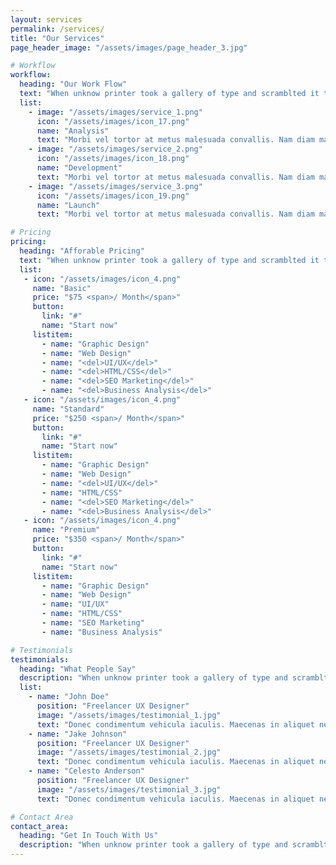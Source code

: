 ```yaml
---
layout: services
permalink: /services/
title: "Our Services"
page_header_image: "/assets/images/page_header_3.jpg"

# Workflow
workflow:
  heading: "Our Work Flow"
  text: "When unknow printer took a gallery of type and scramblted it to make a type specimen book"
  list:
    - image: "/assets/images/service_1.png"
      icon: "/assets/images/icon_17.png"
      name: "Analysis"
      text: "Morbi vel tortor at metus malesuada convallis. Nam diam magna, laoreet ac libero quis, laoreet semper sem. Etiam erat quam, suscipit in orci ut, aliquet finibus tortor. Nullam dui leo, convallis quis diam eget, aliquam feugiat nunc. Vivamus quis volutpat dui."
    - image: "/assets/images/service_2.png"
      icon: "/assets/images/icon_18.png"
      name: "Development"
      text: "Morbi vel tortor at metus malesuada convallis. Nam diam magna, laoreet ac libero quis, laoreet semper sem. Etiam erat quam, suscipit in orci ut, aliquet finibus tortor. Nullam dui leo, convallis quis diam eget, aliquam feugiat nunc. Vivamus quis volutpat dui."
    - image: "/assets/images/service_3.png"
      icon: "/assets/images/icon_19.png"
      name: "Launch"
      text: "Morbi vel tortor at metus malesuada convallis. Nam diam magna, laoreet ac libero quis, laoreet semper sem. Etiam erat quam, suscipit in orci ut, aliquet finibus tortor. Nullam dui leo, convallis quis diam eget, aliquam feugiat nunc. Vivamus quis volutpat dui."

# Pricing
pricing:
  heading: "Afforable Pricing"
  text: "When unknow printer took a gallery of type and scramblted it to make a type specimen book"
  list:
   - icon: "/assets/images/icon_4.png"
     name: "Basic"
     price: "$75 <span>/ Month</span>"
     button:
       link: "#"
       name: "Start now"
     listitem:
       - name: "Graphic Design"
       - name: "Web Design"
       - name: "<del>UI/UX</del>"
       - name: "<del>HTML/CSS</del>"
       - name: "<del>SEO Marketing</del>"
       - name: "<del>Business Analysis</del>"
   - icon: "/assets/images/icon_4.png"
     name: "Standard"
     price: "$250 <span>/ Month</span>"
     button:
       link: "#"
       name: "Start now"
     listitem:
       - name: "Graphic Design"
       - name: "Web Design"
       - name: "<del>UI/UX</del>"
       - name: "HTML/CSS"
       - name: "<del>SEO Marketing</del>"
       - name: "<del>Business Analysis</del>"
   - icon: "/assets/images/icon_4.png"
     name: "Premium"
     price: "$350 <span>/ Month</span>"
     button:
       link: "#"
       name: "Start now"
     listitem:
       - name: "Graphic Design"
       - name: "Web Design"
       - name: "UI/UX"
       - name: "HTML/CSS"
       - name: "SEO Marketing"
       - name: "Business Analysis"

# Testimonials
testimonials:
  heading: "What People Say"
  description: "When unknow printer took a gallery of type and scramblted it to make a type specimen book"
  list:
    - name: "John Doe"
      position: "Freelancer UX Designer"
      image: "/assets/images/testimonial_1.jpg"
      text: "Donec condimentum vehicula iaculis. Maecenas in aliquet neque. Suspendisse viverra, ante eget pellentesque pulvinar, nunc nisi molestie ligula, vitae convallis orci justo vitae sem. Integer vitae imperdiet augue, sed accumsan diam. Etiam non quam commodo dolor convallis cursus. Duis tempus dolor eget gravida fringilla. In ultricies velit eget sem tempus egestas."
    - name: "Jake Johnson"
      position: "Freelancer UX Designer"
      image: "/assets/images/testimonial_2.jpg"
      text: "Donec condimentum vehicula iaculis. Maecenas in aliquet neque. Suspendisse viverra, ante eget pellentesque pulvinar, nunc nisi molestie ligula, vitae convallis orci justo vitae sem. Integer vitae imperdiet augue, sed accumsan diam. Etiam non quam commodo dolor convallis cursus. Duis tempus dolor eget gravida fringilla. In ultricies velit eget sem tempus egestas."
    - name: "Celesto Anderson"
      position: "Freelancer UX Designer"
      image: "/assets/images/testimonial_3.jpg"
      text: "Donec condimentum vehicula iaculis. Maecenas in aliquet neque. Suspendisse viverra, ante eget pellentesque pulvinar, nunc nisi molestie ligula, vitae convallis orci justo vitae sem. Integer vitae imperdiet augue, sed accumsan diam. Etiam non quam commodo dolor convallis cursus. Duis tempus dolor eget gravida fringilla. In ultricies velit eget sem tempus egestas."

# Contact Area
contact_area:
  heading: "Get In Touch With Us"
  description: "When unknow printer took a gallery of type and scramblted it to make a type specimen book"
---
```


